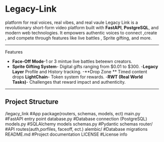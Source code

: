 # Legacy-Link
platform for real voices, real vibes, and real vaule
Legacy Link is a revolutionary short-form video platform built with **FastAPI**, **PostgreSQL**, and modern web technologies.
It empowers authentic voices to connect ,create , and compete through features like live battles , Sprite gifting, and more.

- - -
Features
- **Face-Off Mode**-1 or 3 mintue live battles beteewn creators.
- **Sprite Gifting System**- Digital gifts ranging from $0.01 to $300.
-**Legacy Layer** Profile and History tracking.
-**Drop Zone ** Timed content drops
**LightChain**- Token system for rewards.
-**RWT (Real World Tasks)**- Challenges that reward impact and authenticity.
---
## Project Structure
/legacy_link #App package(routers, schemas, models, ect)
main.py #FastAPI entry point
database.py #Database connection
(PostgreSQL)
models.py #SQLAlchemy models
schemas.py #Pydantic schemas
router/ #API routes(auth,porfiles, faceoff, ect.)
alembic/ #Database migrations
README.md #Project documentation
LICENSE #License info